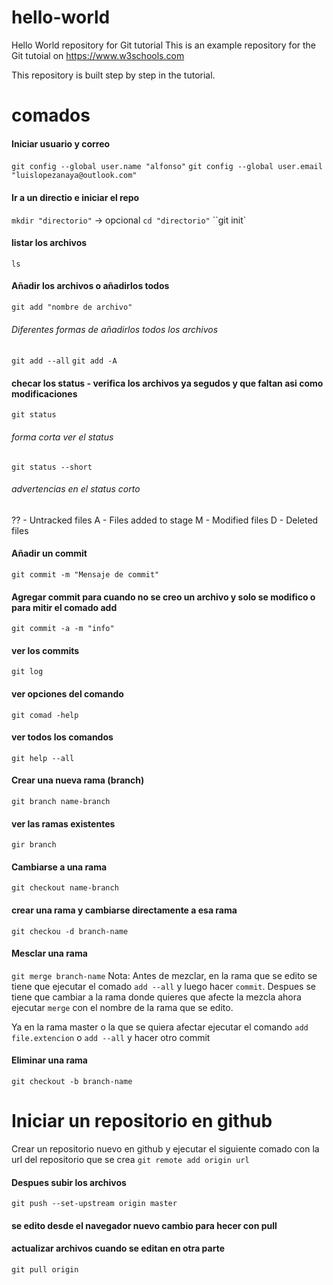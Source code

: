 # hello-world
Hello World repository for Git tutorial
This is an example repository for the Git tutoial on https://www.w3schools.com

This repository is built step by step in the tutorial.

# comados
#### Iniciar usuario y correo
`git config --global user.name "alfonso"`
`git config --global user.email "luislopezanaya@outlook.com"`

#### Ir a un directio e iniciar el repo
`mkdir "directorio"` -> opcional
`cd "directorio"`
``git init`

#### listar los archivos
`ls`

#### Añadir los archivos o añadirlos todos
`git add "nombre de archivo"`

###### Diferentes formas de añadirlos todos los archivos
`git add --all`
`git add -A`

#### checar los status - verifica los archivos ya segudos y que faltan asi como modificaciones
`git status`

###### forma corta ver el status
`git status --short`

###### advertencias en el status corto
?? - Untracked files
A - Files added to stage
M - Modified files
D - Deleted files

#### Añadir un commit
`git commit -m "Mensaje de commit"`

#### Agregar commit para cuando no se creo un archivo y solo se modifico o para mitir el comado add
`git commit -a -m "info"`

#### ver los commits
`git log`

#### ver opciones del comando
`git comad -help`

#### ver todos los comandos
`git help --all`

#### Crear una nueva rama (branch)
`git branch name-branch`

#### ver las ramas existentes
`gir branch`

#### Cambiarse a una rama
`git checkout name-branch`

#### crear una rama y cambiarse directamente a esa rama
`git checkou -d branch-name`

#### Mesclar una rama
`git merge branch-name`
Nota: Antes de mezclar, en la rama que se edito se tiene que ejecutar el comado `add --all` y luego hacer `commit`. Despues se tiene que cambiar a la rama donde quieres que afecte la mezcla ahora ejecutar `merge` con el nombre de la rama que se edito.

Ya en la rama master o la que se quiera afectar ejecutar el comando `add file.extencion` o `add --all` y hacer otro commit

#### Eliminar una rama 
`git checkout -b branch-name`

# Iniciar un repositorio en github
Crear un repositorio nuevo en github y ejecutar el siguiente comado con la url del repositorio que se crea
`git remote add origin url`

#### Despues subir los archivos
`git push --set-upstream origin master`

#### se edito desde el navegador nuevo cambio para hecer con pull

#### actualizar archivos cuando se editan en otra parte
`git pull origin`




